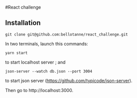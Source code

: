 #React challenge

## Installation

```shell script
git clone git@github.com:bellotanne/react_challenge.git
```

In two terminals, launch this commands:

```
yarn start
```

to start localhost server ; and 

```shell script
json-server --watch db.json --port 3004
```

to start json server (https://github.com/typicode/json-server).

Then go to http://localhost:3000.
